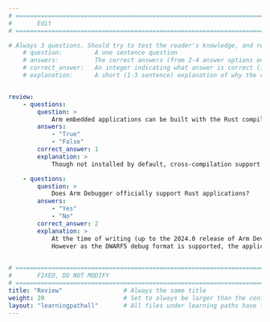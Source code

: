 ```yaml
---
# ================================================================================
#       Edit
# ================================================================================

# Always 3 questions. Should try to test the reader's knowledge, and reinforce the key points you want them to remember.
    # question:         A one sentence question
    # answers:          The correct answers (from 2-4 answer options only). Should be surrounded by quotes.
    # correct_answer:   An integer indicating what answer is correct (index starts from 0)
    # explanation:      A short (1-3 sentence) explanation of why the correct answer is correct. Can add additional context if desired


review:
    - questions:
        question: >
            Arm embedded applications can be built with the Rust compiler rustc.
        answers:
            - "True"
            - "False"
        correct_answer: 1
        explanation: >
            Though not installed by default, cross-compilation support for Arm architectures can easily be added.

    - questions:
        question: >
            Does Arm Debugger officially support Rust applications?
        answers:
            - "Yes"
            - "No"
        correct_answer: 2
        explanation: >
            At the time of writing (up to the 2024.0 release of Arm Development Studio), Rust applications are not officially supported.
            However as the DWARF5 debug format is supported, the applications can be loaded and have reasonable debug visibility.
            

# ================================================================================
#       FIXED, DO NOT MODIFY
# ================================================================================
title: "Review"                 # Always the same title
weight: 20                      # Set to always be larger than the content in this path
layout: "learningpathall"       # All files under learning paths have this same wrapper
---
```

